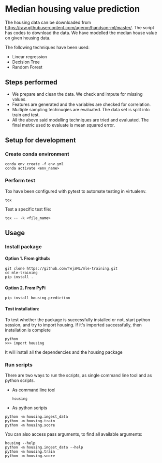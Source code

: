 # Median housing value prediction

The housing data can be downloaded from https://raw.githubusercontent.com/ageron/handson-ml/master/. The script has codes to download the data. We have modelled the median house value on given housing data.

The following techniques have been used:

 - Linear regression
 - Decision Tree
 - Random Forest

## Steps performed
 - We prepare and clean the data. We check and impute for missing values.
 - Features are generated and the variables are checked for correlation.
 - Multiple sampling techinuqies are evaluated. The data set is split into train and test.
 - All the above said modelling techniques are tried and evaluated. The final metric used to evaluate is mean squared error.

## Setup for development
### Create conda environment
```console
conda env create -f env.yml
conda activate <env_name>
```

### Perform test
Tox have been configured with pytest to automate testing in virtualenv.
```console
tox
```
Test a specific test file:
```console
tox -- -k <file_name>
```

## Usage
### Install package
#### Option 1. From github:
```console
git clone https://github.com/TejaML/mle-training.git
cd mle-training
pip install .
```
#### Option 2. From PyPi

```console
pip install housing-prediction
```

#### Test installation:
To test whether the package is successfully installed or not, start python session, and try to import housing. If it's imported successfully, then installation is complete

```console
python
>>> import housing
```


It will install all the dependencies and the housing package

### Run scripts

There are two ways to run the scripts, as single command line tool and as python scripts.

* As command line tool
    ```console
    housing
    ```

* As python scripts

```console
python -m housing.ingest_data
python -m housing.train
python -m housing.score
```

You can also access pass arguments, to find all available arguments:
```console
housing --help
python -m housing.ingest_data --help
python -m housing.train
python -m housing.score
```
